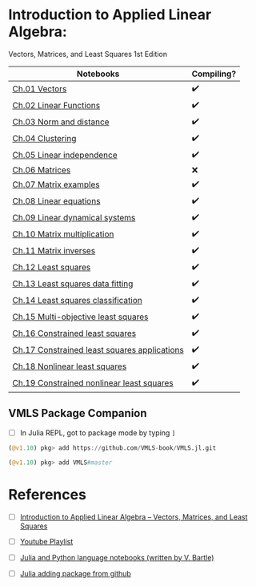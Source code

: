 # Introduction to Applied Linear Algebra: 

Vectors, Matrices, and Least Squares 1st Edition



| Notebooks | Compiling? |
|-|-|
| [Ch.01 Vectors](VMLS%20Julia%2C%20Ch.01%20Vectors.ipynb) | :heavy_check_mark: |
| [Ch.02 Linear Functions](VMLS%20Julia%2C%20Ch.02%20Linear%20Functions.ipynb) | :heavy_check_mark: |
| [Ch.03 Norm and distance](VMLS%20Julia%2C%20Ch.03%20Norm%20and%20distance.ipynb) | :heavy_check_mark: |
| [Ch.04 Clustering](VMLS%20Julia%2C%20Ch.04%20Clustering.ipynb) | :heavy_check_mark: |
| [Ch.05 Linear independence](VMLS%20Julia%2C%20Ch.05%20Linear%20independence.ipynb) | :heavy_check_mark: |
| [Ch.06 Matrices](VMLS%20Julia%2C%20Ch.06%20Matrices.ipynb) | :x: |
| [Ch.07 Matrix examples](VMLS%20Julia%2C%20Ch.07%20Matrix%20examples.ipynb) | :heavy_check_mark: |
| [Ch.08 Linear equations](VMLS%20Julia%2C%20Ch.08%20Linear%20equations.ipynb) | :heavy_check_mark: |
| [Ch.09 Linear dynamical systems](VMLS%20Julia%2C%20Ch.09%20Linear%20dynamical%20systems.ipynb) | :heavy_check_mark: |
| [Ch.10 Matrix multiplication](VMLS%20Julia%2C%20Ch.10%20Matrix%20multiplication.ipynb) | :heavy_check_mark: |
| [Ch.11 Matrix inverses](VMLS%20Julia%2C%20Ch.11%20Matrix%20inverses.ipynb) | :heavy_check_mark: |
| [Ch.12 Least squares](VMLS%20Julia%2C%20Ch.12%20Least%20squares.ipynb) | :heavy_check_mark: |
| [Ch.13 Least squares data fitting](VMLS%20Julia%2C%20Ch.13%20Least%20squares%20data%20fitting.ipynb) | :heavy_check_mark: |
| [Ch.14 Least squares classification](VMLS%20Julia%2C%20Ch.14%20Least%20squares%20classification.ipynb) | :heavy_check_mark: |
| [Ch.15 Multi-objective least squares](VMLS%20Julia%2C%20Ch.15%20Multi-objective%20least%20squares.ipynb) | :heavy_check_mark: |
| [Ch.16 Constrained least squares](VMLS%20Julia%2C%20Ch.16%20Constrained%20least%20squares.ipynb) | :heavy_check_mark: |
| [Ch.17 Constrained least squares applications](VMLS%20Julia%2C%20Ch.17%20Constrained%20least%20squares%20applications.ipynb) | :heavy_check_mark: |
| [Ch.18 Nonlinear least squares](VMLS%20Julia%2C%20Ch.18%20Nonlinear%20least%20squares.ipynb) | :heavy_check_mark: |
| [Ch.19 Constrained nonlinear least squares](VMLS%20Julia%2C%20Ch.19%20Constrained%20nonlinear%20least%20squares.ipynb) | :heavy_check_mark: |

## VMLS Package Companion

- [ ] In Julia REPL, got to package mode by typing `]`

```Julia
(@v1.10) pkg> add https://github.com/VMLS-book/VMLS.jl.git
```

```Julia
(@v1.10) pkg> add VMLS#master
```


# References

- [ ] [Introduction to Applied Linear Algebra – Vectors, Matrices, and Least Squares](https://web.stanford.edu/~boyd/vmls/)
- [ ] [Youtube Playlist](https://youtube.com/playlist?list=PLoROMvodv4rMz-WbFQtNUsUElIh2cPmN9&feature=shared)
- [ ] [Julia and Python language notebooks (written by V. Bartle)](https://github.com/vbartle/VMLS-Companions)
- [ ] [Julia adding package from github](https://stackoverflow.com/questions/65914480/julia-adding-package-from-github)


